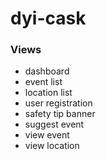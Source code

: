 # dyi-cask

### Views
* dashboard
* event list
* location list
* user registration
* safety tip banner
* suggest event
* view event
* view location


